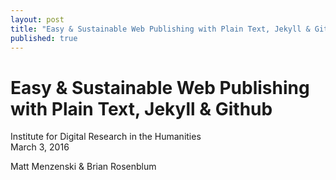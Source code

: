 ```yaml
---
layout: post
title: "Easy & Sustainable Web Publishing with Plain Text, Jekyll & Github"
published: true
---
```


# Easy & Sustainable Web Publishing with Plain Text, Jekyll & Github

Institute for Digital Research in the Humanities  
March 3, 2016  

Matt Menzenski & Brian Rosenblum

